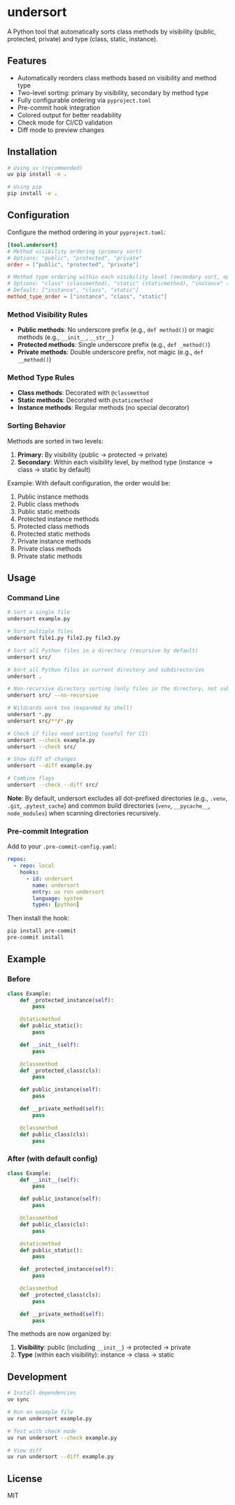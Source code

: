 # undersort

A Python tool that automatically sorts class methods by visibility (public, protected, private) and type (class, static, instance).

## Features

- Automatically reorders class methods based on visibility and method type
- Two-level sorting: primary by visibility, secondary by method type
- Fully configurable ordering via `pyproject.toml`
- Pre-commit hook integration
- Colored output for better readability
- Check mode for CI/CD validation
- Diff mode to preview changes

## Installation

```bash
# Using uv (recommended)
uv pip install -e .

# Using pip
pip install -e .
```

## Configuration

Configure the method ordering in your `pyproject.toml`:

```toml
[tool.undersort]
# Method visibility ordering (primary sort)
# Options: "public", "protected", "private"
order = ["public", "protected", "private"]

# Method type ordering within each visibility level (secondary sort, optional)
# Options: "class" (classmethod), "static" (staticmethod), "instance" (regular methods)
# Default: ["instance", "class", "static"]
method_type_order = ["instance", "class", "static"]
```

### Method Visibility Rules

- **Public methods**: No underscore prefix (e.g., `def method()`) or magic methods (e.g., `__init__`, `__str__`)
- **Protected methods**: Single underscore prefix (e.g., `def _method()`)
- **Private methods**: Double underscore prefix, not magic (e.g., `def __method()`)

### Method Type Rules

- **Class methods**: Decorated with `@classmethod`
- **Static methods**: Decorated with `@staticmethod`
- **Instance methods**: Regular methods (no special decorator)

### Sorting Behavior

Methods are sorted in two levels:

1. **Primary**: By visibility (public → protected → private)
2. **Secondary**: Within each visibility level, by method type (instance → class → static by default)

Example: With default configuration, the order would be:

1. Public instance methods
2. Public class methods
3. Public static methods
4. Protected instance methods
5. Protected class methods
6. Protected static methods
7. Private instance methods
8. Private class methods
9. Private static methods

## Usage

### Command Line

```bash
# Sort a single file
undersort example.py

# Sort multiple files
undersort file1.py file2.py file3.py

# Sort all Python files in a directory (recursive by default)
undersort src/

# Sort all Python files in current directory and subdirectories
undersort .

# Non-recursive directory sorting (only files in the directory, not subdirectories)
undersort src/ --no-recursive

# Wildcards work too (expanded by shell)
undersort *.py
undersort src/**/*.py

# Check if files need sorting (useful for CI)
undersort --check example.py
undersort --check src/

# Show diff of changes
undersort --diff example.py

# Combine flags
undersort --check --diff src/
```

**Note**: By default, undersort excludes all dot-prefixed directories (e.g., `.venv`, `.git`, `.pytest_cache`) and common build directories (`venv`, `__pycache__`, `node_modules`) when scanning directories recursively.

### Pre-commit Integration

Add to your `.pre-commit-config.yaml`:

```yaml
repos:
  - repo: local
    hooks:
      - id: undersort
        name: undersort
        entry: uv run undersort
        language: system
        types: [python]
```

Then install the hook:

```bash
pip install pre-commit
pre-commit install
```

## Example

### Before

```python
class Example:
    def _protected_instance(self):
        pass

    @staticmethod
    def public_static():
        pass

    def __init__(self):
        pass

    @classmethod
    def _protected_class(cls):
        pass

    def public_instance(self):
        pass

    def __private_method(self):
        pass

    @classmethod
    def public_class(cls):
        pass
```

### After (with default config)

```python
class Example:
    def __init__(self):
        pass

    def public_instance(self):
        pass

    @classmethod
    def public_class(cls):
        pass

    @staticmethod
    def public_static():
        pass

    def _protected_instance(self):
        pass

    @classmethod
    def _protected_class(cls):
        pass

    def __private_method(self):
        pass
```

The methods are now organized by:

1. **Visibility**: public (including `__init__`) → protected → private
2. **Type** (within each visibility): instance → class → static

## Development

```bash
# Install dependencies
uv sync

# Run on example file
uv run undersort example.py

# Test with check mode
uv run undersort --check example.py

# View diff
uv run undersort --diff example.py
```

## License

MIT
